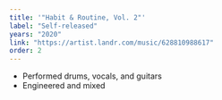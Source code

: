 ```yaml
---
title: '"Habit & Routine, Vol. 2"'
label: "Self-released"
years: "2020"
link: "https://artist.landr.com/music/628810988617"
order: 2
---
```


- Performed drums, vocals, and guitars
- Engineered and mixed
